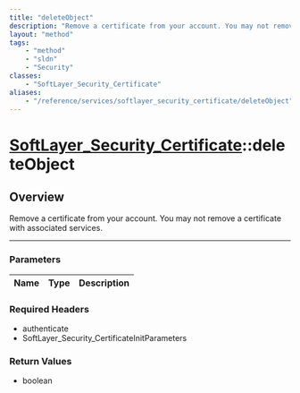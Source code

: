 ```yaml
---
title: "deleteObject"
description: "Remove a certificate from your account. You may not remove a certificate with associated services."
layout: "method"
tags:
    - "method"
    - "sldn"
    - "Security"
classes:
    - "SoftLayer_Security_Certificate"
aliases:
    - "/reference/services/softlayer_security_certificate/deleteObject"
---
```

# [SoftLayer_Security_Certificate](/reference/services/SoftLayer_Security_Certificate)::deleteObject




## Overview 
Remove a certificate from your account. You may not remove a certificate with associated services. 

-----

### Parameters 
|Name | Type | Description |
| --- | --- | --- |


### Required Headers
* authenticate
* SoftLayer_Security_CertificateInitParameters


### Return Values
* boolean





